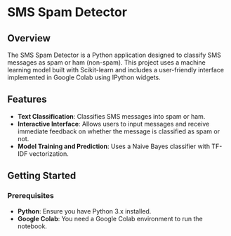 # SMS Spam Detector

## Overview

The SMS Spam Detector is a Python application designed to classify SMS messages as spam or ham (non-spam). This project uses a machine learning model built with Scikit-learn and includes a user-friendly interface implemented in Google Colab using IPython widgets.

## Features

- **Text Classification**: Classifies SMS messages into spam or ham.
- **Interactive Interface**: Allows users to input messages and receive immediate feedback on whether the message is classified as spam or not.
- **Model Training and Prediction**: Uses a Naive Bayes classifier with TF-IDF vectorization.

## Getting Started

### Prerequisites

- **Python**: Ensure you have Python 3.x installed.
- **Google Colab**: You need a Google Colab environment to run the notebook.
